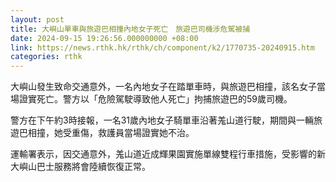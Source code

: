 ```yaml
---
layout: post
title: 大嶼山單車與旅遊巴相撞內地女子死亡　旅遊巴司機涉危駕被捕
date: 2024-09-15 19:26:56.000000000 +08:00
link: https://news.rthk.hk/rthk/ch/component/k2/1770735-20240915.htm
categories: rthk
---
```


大嶼山發生致命交通意外，一名內地女子在踏單車時，與旅遊巴相撞，該名女子當場證實死亡。警方以「危險駕駛導致他人死亡」拘捕旅遊巴的59歲司機。

警方在下午約3時接報，一名31歲內地女子騎單車沿著羗山道行駛，期間與一輛旅遊巴相撞，她受重傷，救護員當場證實她不治。

運輸署表示，因交通意外，羗山道近成輝果園實施單線雙程行車措施，受影響的新大嶼山巴士服務將會陸續恢復正常。
